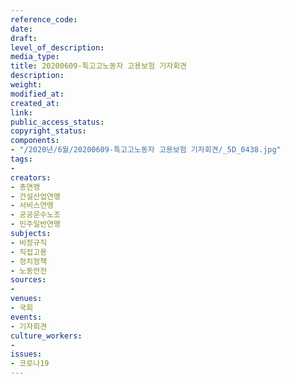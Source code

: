 ```yaml
---
reference_code: 
date: 
draft: 
level_of_description: 
media_type: 
title: 20200609-특고고노동자 고용보험 기자회견
description: 
weight: 
modified_at: 
created_at: 
link: 
public_access_status: 
copyright_status: 
components:
- "/2020년/6월/20200609-특고고노동자 고용보험 기자회견/_5D_0438.jpg"
tags:
- 
creators:
- 총연맹
- 건설산업연맹
- 서비스연맹
- 공공운수노조
- 민주일반연맹
subjects:
- 비정규직
- 직접고용
- 정치정책
- 노동안전
sources:
- 
venues:
- 국회
events:
- 기자회견
culture_workers:
- 
issues:
- 코로나19
---
```

